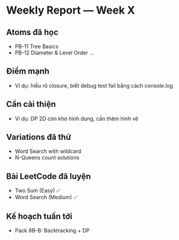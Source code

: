 # Weekly Report — Week X

## Atoms đã học
- PB-11 Tree Basics
- PB-12 Diameter & Level Order
  ...

## Điểm mạnh
- Ví dụ: hiểu rõ closure, biết debug test fail bằng cách console.log

## Cần cải thiện
- Ví dụ: DP 2D còn khó hình dung, cần thêm hình vẽ

## Variations đã thử
- Word Search with wildcard
- N-Queens count solutions

## Bài LeetCode đã luyện
- Two Sum (Easy) ✅
- Word Search (Medium) ✅

## Kế hoạch tuần tới
- Pack 8B-B: Backtracking + DP
